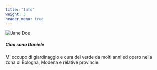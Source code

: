 ```yaml
---
title: "Info"
weight: 3
header_menu: true
---
```


![Jane Doe](images/daniele-p.jpg)

##### Ciao sono Daniele

Mi occupo di giardinaggio e cura del verde da molti anni ed opero nella zona di Bologna, Modena e relative provincie.
